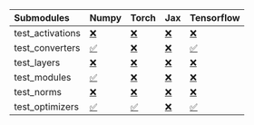 | Submodules       | Numpy                                                                                                                           | Torch                                                                                                                           | Jax                                                                                                                             | Tensorflow                                                                                                                      |
|:-----------------|:--------------------------------------------------------------------------------------------------------------------------------|:--------------------------------------------------------------------------------------------------------------------------------|:--------------------------------------------------------------------------------------------------------------------------------|:--------------------------------------------------------------------------------------------------------------------------------|
| test_activations | <a href="https://github.com/unifyai/ivy/runs/7939785445?check_suite_focus=true" rel="noopener noreferrer" target="_blank">❌</a> | <a href="https://github.com/unifyai/ivy/runs/7939785636?check_suite_focus=true" rel="noopener noreferrer" target="_blank">❌</a> | <a href="https://github.com/unifyai/ivy/runs/7939785867?check_suite_focus=true" rel="noopener noreferrer" target="_blank">❌</a> | <a href="https://github.com/unifyai/ivy/runs/7939786080?check_suite_focus=true" rel="noopener noreferrer" target="_blank">❌</a> |
| test_converters  | <a href="https://github.com/unifyai/ivy/runs/7939785477?check_suite_focus=true" rel="noopener noreferrer" target="_blank">✅</a> | <a href="https://github.com/unifyai/ivy/runs/7939785666?check_suite_focus=true" rel="noopener noreferrer" target="_blank">❌</a> | <a href="https://github.com/unifyai/ivy/runs/7939785911?check_suite_focus=true" rel="noopener noreferrer" target="_blank">❌</a> | <a href="https://github.com/unifyai/ivy/runs/7939786104?check_suite_focus=true" rel="noopener noreferrer" target="_blank">✅</a> |
| test_layers      | <a href="https://github.com/unifyai/ivy/runs/7939785496?check_suite_focus=true" rel="noopener noreferrer" target="_blank">❌</a> | <a href="https://github.com/unifyai/ivy/runs/7939785708?check_suite_focus=true" rel="noopener noreferrer" target="_blank">❌</a> | <a href="https://github.com/unifyai/ivy/runs/7939785944?check_suite_focus=true" rel="noopener noreferrer" target="_blank">❌</a> | <a href="https://github.com/unifyai/ivy/runs/7939786130?check_suite_focus=true" rel="noopener noreferrer" target="_blank">❌</a> |
| test_modules     | <a href="https://github.com/unifyai/ivy/runs/7939785525?check_suite_focus=true" rel="noopener noreferrer" target="_blank">✅</a> | <a href="https://github.com/unifyai/ivy/runs/7939785744?check_suite_focus=true" rel="noopener noreferrer" target="_blank">❌</a> | <a href="https://github.com/unifyai/ivy/runs/7939785979?check_suite_focus=true" rel="noopener noreferrer" target="_blank">❌</a> | <a href="https://github.com/unifyai/ivy/runs/7939786158?check_suite_focus=true" rel="noopener noreferrer" target="_blank">❌</a> |
| test_norms       | <a href="https://github.com/unifyai/ivy/runs/7939785556?check_suite_focus=true" rel="noopener noreferrer" target="_blank">❌</a> | <a href="https://github.com/unifyai/ivy/runs/7939785778?check_suite_focus=true" rel="noopener noreferrer" target="_blank">❌</a> | <a href="https://github.com/unifyai/ivy/runs/7939786013?check_suite_focus=true" rel="noopener noreferrer" target="_blank">❌</a> | <a href="https://github.com/unifyai/ivy/runs/7939786193?check_suite_focus=true" rel="noopener noreferrer" target="_blank">❌</a> |
| test_optimizers  | <a href="https://github.com/unifyai/ivy/runs/7939785596?check_suite_focus=true" rel="noopener noreferrer" target="_blank">✅</a> | <a href="https://github.com/unifyai/ivy/runs/7939785825?check_suite_focus=true" rel="noopener noreferrer" target="_blank">✅</a> | <a href="https://github.com/unifyai/ivy/runs/7939786050?check_suite_focus=true" rel="noopener noreferrer" target="_blank">❌</a> | <a href="https://github.com/unifyai/ivy/runs/7939786237?check_suite_focus=true" rel="noopener noreferrer" target="_blank">✅</a> |
